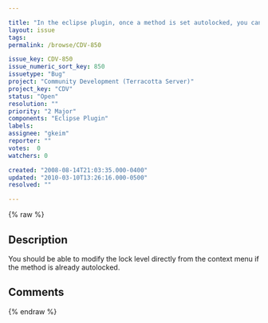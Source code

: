 ```yaml
---

title: "In the eclipse plugin, once a method is set autolocked, you can't change the lock level without unsetting the autolock and setting it again"
layout: issue
tags: 
permalink: /browse/CDV-850

issue_key: CDV-850
issue_numeric_sort_key: 850
issuetype: "Bug"
project: "Community Development (Terracotta Server)"
project_key: "CDV"
status: "Open"
resolution: ""
priority: "2 Major"
components: "Eclipse Plugin"
labels: 
assignee: "gkeim"
reporter: ""
votes:  0
watchers: 0

created: "2008-08-14T21:03:35.000-0400"
updated: "2010-03-10T13:26:16.000-0500"
resolved: ""

---
```




{% raw %}



## Description

<div markdown="1" class="description">

You should be able to modify the lock level directly from the context menu if the method is already autolocked.

</div>

## Comments



{% endraw %}
